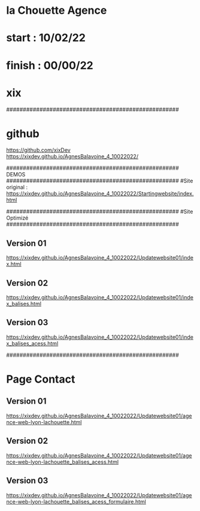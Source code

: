 # la Chouette Agence
# start : 10/02/22
# finish : 00/00/22
# xix
####################################################
# github 
https://github.com/xixDev
https://xixdev.github.io/AgnesBalavoine_4_10022022/

####################################################
DEMOS
####################################################
#Site original : 
https://xixdev.github.io/AgnesBalavoine_4_10022022/Startingwebsite/index.html

####################################################
#Site Optimizé 
####################################################
## Version 01 
https://xixdev.github.io/AgnesBalavoine_4_10022022/Updatewebsite01/index.html

## Version 02 
https://xixdev.github.io/AgnesBalavoine_4_10022022/Updatewebsite01/index_balises.html

## Version 03
https://xixdev.github.io/AgnesBalavoine_4_10022022/Updatewebsite01/index_balises_acess.html

####################################################
# Page Contact
## Version 01 
https://xixdev.github.io/AgnesBalavoine_4_10022022/Updatewebsite01/agence-web-lyon-lachouette.html

## Version 02 
https://xixdev.github.io/AgnesBalavoine_4_10022022/Updatewebsite01/agence-web-lyon-lachouette_balises_acess.html

## Version 03 
https://xixdev.github.io/AgnesBalavoine_4_10022022/Updatewebsite01/agence-web-lyon-lachouette_balises_acess_formulaire.html


